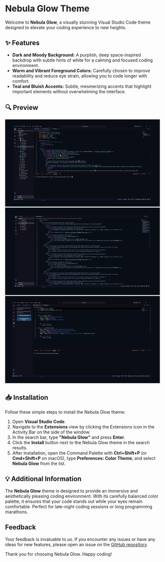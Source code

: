  <h1>Nebula Glow Theme</h1>
    <p>Welcome to <strong>Nebula Glow</strong>, a visually stunning Visual Studio Code theme designed to elevate your coding experience to new heights.</p>

<h2>✨ Features</h2>
    <ul>
        <li><strong>Dark and Moody Background:</strong> A purplish, deep space-inspired backdrop with subtle hints of white for a calming and focused coding environment.</li>
        <li><strong>Warm and Vibrant Foreground Colors:</strong> Carefully chosen to improve readability and reduce eye strain, allowing you to code longer with comfort.</li>
        <li><strong>Teal and Bluish Accents:</strong> Subtle, mesmerizing accents that highlight important elements without overwhelming the interface.</li>
    </ul>

<h2>🔍 Preview</h2>
    <img src="screenshots/nebulas1.png" alt="Preview Image 1" class="theme-image">
    <img src="screenshots/nebulas2.png" alt="Preview Image 2" class="theme-image">
    <img src="screenshots/nebulas3.png" alt="Preview Image 3" class="theme-image">

<h2>📥 Installation</h2>
    <p>Follow these simple steps to install the Nebula Glow theme:</p>
    <ol class="installation-steps">
        <li>Open <strong>Visual Studio Code</strong>.</li>
        <li>Navigate to the <strong>Extensions</strong> view by clicking the Extensions icon in the Activity Bar on the side of the window.</li>
        <li>In the search bar, type <strong>"Nebula Glow"</strong> and press <strong>Enter</strong>.</li>
        <li>Click the <strong>Install</strong> button next to the Nebula Glow theme in the search results.</li>
        <li>After installation, open the Command Palette with <strong>Ctrl+Shift+P</strong> (or <strong>Cmd+Shift+P</strong> on macOS), type <strong>Preferences: Color Theme</strong>, and select <strong>Nebula Glow</strong> from the list.</li>
    </ol>

<h2>💡 Additional Information</h2>
    <p>The <strong>Nebula Glow</strong> theme is designed to provide an immersive and aesthetically pleasing coding environment. With its carefully balanced color palette, it ensures that your code stands out while your eyes remain comfortable. Perfect for late-night coding sessions or long programming marathons.</p>
    
 <h2>Feedback</h2>
    <p>Your feedback is invaluable to us. If you encounter any issues or have any ideas for new features, please open an issue on the <a href="https://github.com/yeakiniqra/Nebula-glow-theme/issues">GitHub repository</a>.</p>

<p>Thank you for choosing Nebula Glow. Happy coding!</p>    